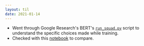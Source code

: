 ```yaml
---
layout: til
date: 2021-01-14
---
```

- Went through Google Research's BERT's [`run_squad.py`](https://github.com/google-research/bert/blob/master/run_squad.py) script to understand the specific choices made while training.
- Checked with this [notebook](https://github.com/huggingface/notebooks/blob/master/examples/question_answering.ipynb) to compare.